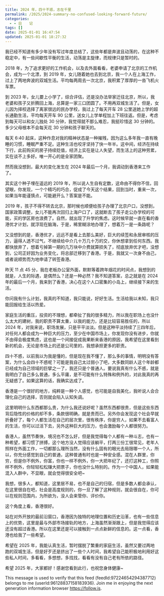 ```yaml
---
title: 2024 年，四十不惑，志在千里
permalink: /2025/2024-summary-no-confused-looking-forward-future/
categories:
  - - 日　　记
tags: []
date: 2025-01-01 16:47:54
updated: 2025-01-01 18:27:32
---
```

我已经不知道有多少年没有写过年度总结了，这些年都是奔波且动荡的，在这种不稳定中，有一些间歇性平衡的生活，动荡是主旋律，而规律只是暂时的。

2018 年，为了追求更好的工作机会，以及去外面看看，老婆申请了北京的工作机会，成为一个北漂，到 2019 年，女儿随着她也去到北京，我一个人在上海工作，过上了两地奔波的双城生活。平均每两周去一次北京，我积累了厚厚的一沓飞机火车票。

<!--more-->

到 2023 年，女儿要上小学了，综合评估，还是没办法举家迁往北京，所以，我老婆和孩子又折腾回上海，总算是一家三口团圆了。不用再双城生活了。但是，女儿因为择校选择了离家很远的民办学校，我过上了每天开车 28 公里送她上学的超长通勤生活，平均每天开车 90 公里，送女儿上学单程加上下班往返。但是，考虑到每天可以和女儿独处 30 分钟，我觉得就不那么难忍，我挺珍惜这 30 分钟的。多少父母根本不会每天花 30 分钟和孩子聊天的。

每天 6:40 起床，这种作息对我的精神状态是一种摧残，因为这么多年我一直有晚睡的习惯，睡眠严重不足。这种生活也咬牙坚持了快一年半。这中间，经济在持续下行，此前购买的房子持续贬值，经济上实在是让人失望，而生活上的这种劳累，实在谈不上多好。唯一开心的是全家团聚。

然而我没想到，最大的变化发生在 2024 年最后一个月，我调动到香港来工作了。

其实这个种子埋在遥远的 2019 年，所以说人生自有定数，这命由不得你不信，回望眼，你发现，一个个精巧的巧合，促成了今天这个结果，回到当时，重来一次，如果当年能谨慎点，可能避开么？答案是不能。

2019 年，孩子不得不转去北京，那时候也顺便给孩子办理了北京户口，没想到，国家政策调整，女儿不能再次回归上海户口了，这就断去了孩子走公办学校的可能，买的学区房也浪费了。自然，就出现了升学的焦虑。这时候早就一直在看的香港优才计划，就浮现在脑海，于是，稀里糊涂地办理了，想着万一是一条路呢？

又没想到的是，香港优才，远远不是看上去那么美好，巨大的续签和永居审核的压力，逼得人透不过气，不继续给中介几十万几十万的交，你休想拿到任何东西。我都快放弃了，想着亏掉第一期的几万块中介费就算损失了，彻底放弃优才吧，没想到，公司正好因为业务变化，将总部迁移到了香港。于是，我就又一次身不由己，或者说顺势而为地申请了转签香港。

昨天 11 点 45 分，我在老板办公室外面，默默等着跨年烟花的时间点，我想到的就是，人生的际遇，是偶然么？还是一种必然？我不知道答案，总之就是在 2024 年的最后一个月，我来到了香港，决心在这个人口密集的小岛上，继续接下来的生活。

你问我有什么计划，我真的不知道，我只能说，好好生活。生活给我以未知，我只能回报给生活以热爱。

家庭生活的重压，投资的不理想，都牵扯了我的很多精力，所以我在职场上也没什么太大的建树，我的职责不算太重，以我的能力，还是比较容易胜任的，所以 2024 年，对我来说，职场发展，只是平平淡淡。但是这种平淡持续了三四年后，对任何人都会成为一种巨大的压力，至少在中国市场上，你发现你没有进步，你就不由得会极度焦虑，这也是一个间接促成我果断来香港的原因，我希望在这里看到新的机会，无论是市场上的还是公司里的，我想承担更多的职责。

四十不惑，以前我以为我是懂的，但是现在我不懂了，那么多的事情，明明没有答案，为什么会四十不惑呢？可能是我自己太过弱小了吧，大多数同龄人这个年龄都已经成为自己领域的巨擘之一了，我还只是个普通人。要说我真有什么不惑，就是我明白了自己多么普通，多么平庸，是不可能有什么特殊和例外的，对此我真的再无疑惑了。如果这算的话，我确实达成了。

香港是一个很好的地方，纯粹是一种个人感觉，也可能是自我美化，我听说人会合理化自己的选择，否则就会陷入认知失调。

这里明明什么东西都那么贵，为什么我还说好呢？虽然东西都很贵，但是这些东西背后隐性的价格的却不多，条款很明确，就是贵而已。另外你会发现这个社会早就折叠好了，每个人都生活在自己的层次里，很有秩序，你是穷人，如果不去看富人的生活，你可以过活下去，另外这种巨大的压力，也会激励每个人都很努力。

香港人，虽然节奏快，境况也不怎么好，但是我觉得每个人都有一种斗志，也有一种希望，都习惯了拼搏，这个地方没人觉得应该躺平，打两三份工很常见，老年人照样在外面工作，一切都那么理所当然，没有什么固有的眼光去局限哪一个人，所以，你充分感觉到自己的普通，这种普通有时也是一种安全感。混在人群里，你穷，但是你不例外，你富，你也一样不例外，你一大把年纪了，还打这种工，你照样不例外，你轻轻松松赚大把票子，你也没什么特别的。作为一个中国人，如果能混入人群中，不显眼，就会觉得很安全吧~

我想，很多人，都知道，这里居不易，也不是自己的归宿，但是多数人都会承认，在这里很自在吧，社会是高度规则的，你一旦了解了这种规则，就会很自在，你可以在规则范围内，为所欲为，没人会来管你、评价你。

这个角度上看，香港很好。

站在对外开放的最前沿窗口，香港因为独特的地理位置和历史沿革，也有一些信息上的优势，这里是最与外部市场接轨的地方，上海虽然渐渐跟上，但是我觉得应该还没有超过香港。所以在这里还是可以接触到一点点新鲜的信息的。这一点看，香港也给我了一些希望。

希望在 2025 年，我能认真生活，暂时摆脱了繁重的家庭生活，虽然又要过两地跑的双城生活，但是好歹还是挤出了一些个人时间，我希望自己能积极地利用好这些私人时间，多看看，多想想，多找找，看看有没有自己老有所依的路径。

希望 2025 年，大家都好！感谢您看到此行，也祝您身体健康~

This message is used to verify that this feed (feedId:97224654294387712) belongs to me (userId:96128837158183936). Join me in enjoying the next generation information browser https://follow.is.
